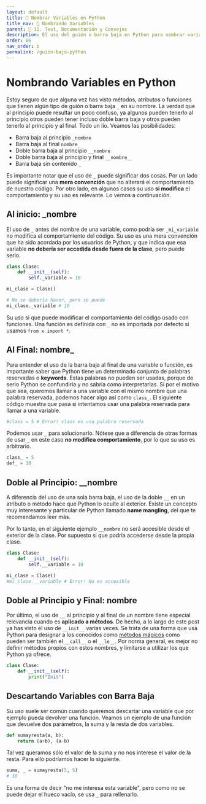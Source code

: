 ```yaml
---
layout: default
title: 📙 Nombrar Variables en Python
title_nav: 📙 Nombrando Variables
parent: 🚀 11. Test, Documentación y Consejos
description: El uso del guión o barra baja en Python para nombrar variables, funciones o métodos modifica en ciertas ocasiones el comportamiento de los mismos. Existen varios tipos, como los métodos mágicos.
order: 86
nav_order: b
permalink: /guion-bajo-python
---
```


# Nombrando Variables en Python

Estoy seguro de que alguna vez has visto métodos, atributos o funciones que tienen algún tipo de guión o barra baja `_` en su nombre. La verdad que al principio puede resultar un poco confuso, ya algunos pueden tenerlo al principio otros pueden tener incluso doble barra baja y otros pueden tenerlo al principio y al final. Todo un lío. Veamos las posibilidades:
* Barra baja al principio `_nombre`
* Barra baja al final `nombre_`
* Doble barra baja al principio `__nombre`
* Doble barra baja al principio y final `__nombre__`
* Barra baja sin contenido `_`

Es importante notar que el uso de `_` puede significar dos cosas. Por un lado puede significar una **mera convención** que no alterará el comportamiento de nuestro código. Por otro lado, en algunos casos su uso **si modifica** el comportamiento y su uso es relevante. Lo vemos a continuación.

## Al inicio: _nombre

El uso de `_` antes del nombre de una variable, como podría ser `_mi_variable` no modifica el comportamiento del código. Su uso es una mera convención que ha sido acordada por los usuarios de Python, y que indica que esa variable **no debería ser accedida desde fuera de la clase**, pero puede serlo.


```python
class Clase:
    def __init__(self):
        self._variable = 10

mi_clase = Clase()

# No se debería hacer, pero se puede
mi_clase._variable # 10
```




Su uso si que puede modificar el comportamiento del código usado con funciones. Una función es definida con `_` no es importada por defecto si usamos `from x import *`.

## Al Final: nombre_

Para entender el uso de la barra baja al final de una variable o función, es importante saber que Python tiene un determinado conjunto de palabras reservadas o **keywords**. Estas palabras no pueden ser usadas, porque de serlo Python se confundiría y no sabría como interpretarlas. Si por el motivo que sea, queremos llamar a una variable con el mismo nombre que una palabra reservada, podemos hacer algo así como `class_`. El siguiente código muestra que pasa si intentamos usar una palabra reservada para llamar a una variable.


```python
#class = 5 # Error! class es una palabra reservada
```

Podemos usar `_` para solucionarlo. Nótese que a diferencia de otras formas de usar `_` en este caso **no modifica comportamiento**, por lo que su uso es arbitrario.


```python
class_ = 5
def_ = 10
```

## Doble al Principio: __nombre

A diferencia del uso de una sola barra baja, el uso de la doble `__` en un atributo o método hace que Python lo oculte al exterior. Existe un concepto muy interesante y particular de Python llamado **name mangling**, del que te recomendamos leer más.

Por lo tanto, en el siguiente ejemplo `__nombre` no será accesible desde el exterior de la clase. Por supuesto si que podría accederse desde la propia clase.


```python
class Clase:
    def __init__(self):
        self.__variable = 10

mi_clase = Clase()
#mi_clase.__variable # Error! No es accesible
```

## Doble al Principio y Final: __nombre__

Por último, el uso de `__` al principio y al final de un nombre tiene especial relevancia cuando es **aplicado a métodos**. De hecho, a lo largo de este post ya has visto el uso de `__init__` varias veces. Se trata de una forma que usa Python para designar a los conocidos como [métodos mágicos](/metodos-magicos-python) como pueden ser también el `__call__` o el `__le__`. Por norma general, es mejor no definir métodos propios con estos nombres, y limitarse a utilizar los que Python ya ofrece.


```python
class Clase:
    def __init__(self):
        print("Init")
```


## Descartando Variables con Barra Baja

Su uso suele ser común cuando queremos descartar una variable que por ejemplo pueda devolver una función. Veamos un ejemplo de una función que devuelve dos parámetros, la suma y la resta de dos variables.


```python
def sumayresta(a, b):
    return (a+b), (a-b)
```

Tal vez queramos sólo el valor de la suma y no nos interese el valor de la resta. Para ello podríamos hacer lo siguiente.


```python
suma, _ = sumayresta(5, 5)
# 10
```

Es una forma de decir "no me interesa esta variable", pero como no se puede dejar el hueco vacío, se usa `_` para rellenarlo.